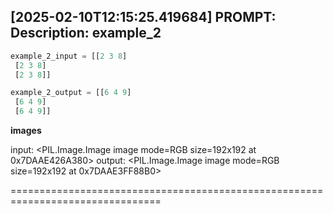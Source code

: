 [2025-02-10T12:15:25.419684] PROMPT: Description: example_2
--------------------------------------------------------------------------------

```python
example_2_input = [[2 3 8]
 [2 3 8]
 [2 3 8]]

example_2_output = [[6 4 9]
 [6 4 9]
 [6 4 9]]
```

**images**

input:
<PIL.Image.Image image mode=RGB size=192x192 at 0x7DAAE426A380>
output:
<PIL.Image.Image image mode=RGB size=192x192 at 0x7DAAE3FF88B0>

================================================================================

